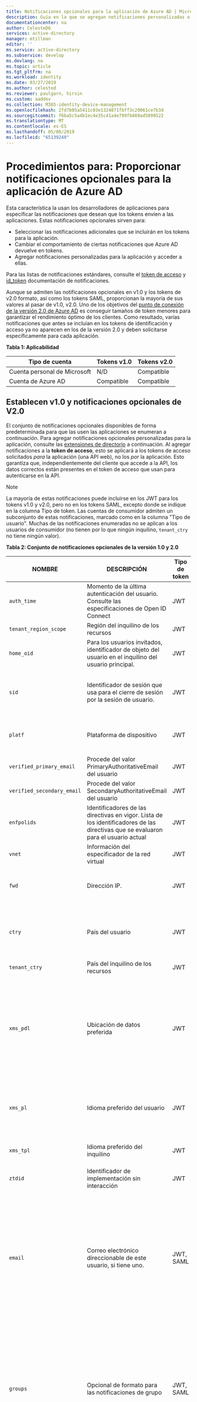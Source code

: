 ```yaml
---
title: Notificaciones opcionales para la aplicación de Azure AD | Microsoft Docs
description: Guía en la que se agregan notificaciones personalizadas o adicionales a los tokens SAML 2.0 y web JSON (JWT) que emite Azure Active Directory.
documentationcenter: na
author: CelesteDG
services: active-directory
manager: mtillman
editor: ''
ms.service: active-directory
ms.subservice: develop
ms.devlang: na
ms.topic: article
ms.tgt_pltfrm: na
ms.workload: identity
ms.date: 03/27/2019
ms.author: celested
ms.reviewer: paulgarn, hirsin
ms.custom: aaddev
ms.collection: M365-identity-device-management
ms.openlocfilehash: 2fd7b05a5411c03e1324871fbff3c29061ce7b3d
ms.sourcegitcommit: f6ba5c5a4b1ec4e35c41a4e799fb669ad5099522
ms.translationtype: MT
ms.contentlocale: es-ES
ms.lasthandoff: 05/06/2019
ms.locfileid: "65139240"
---
```

# <a name="how-to-provide-optional-claims-to-your-azure-ad-app"></a>Procedimientos para: Proporcionar notificaciones opcionales para la aplicación de Azure AD

Esta característica la usan los desarrolladores de aplicaciones para especificar las notificaciones que desean que los tokens envíen a las aplicaciones. Estas notificaciones opcionales sirven para:

- Seleccionar las notificaciones adicionales que se incluirán en los tokens para la aplicación.
- Cambiar el comportamiento de ciertas notificaciones que Azure AD devuelve en tokens.
- Agregar notificaciones personalizadas para la aplicación y acceder a ellas.

Para las listas de notificaciones estándares, consulte el [token de acceso](access-tokens.md) y [id_token](id-tokens.md) documentación de notificaciones. 

Aunque se admiten las notificaciones opcionales en v1.0 y los tokens de v2.0 formato, así como los tokens SAML, proporcionan la mayoría de sus valores al pasar de v1.0, v2.0. Uno de los objetivos del [punto de conexión de la versión 2.0 de Azure AD](active-directory-appmodel-v2-overview.md) es conseguir tamaños de token menores para garantizar el rendimiento óptimo de los clientes. Como resultado, varias notificaciones que antes se incluían en los tokens de identificación y acceso ya no aparecen en los de la versión 2.0 y deben solicitarse específicamente para cada aplicación.

**Tabla 1: Aplicabilidad**

| Tipo de cuenta | Tokens v1.0 | Tokens v2.0  |
|--------------|---------------|----------------|
| Cuenta personal de Microsoft  | N/D  | Compatible|
| Cuenta de Azure AD      | Compatible | Compatible |

## <a name="v10-and-v20-optional-claims-set"></a>Establecen v1.0 y notificaciones opcionales de V2.0

El conjunto de notificaciones opcionales disponibles de forma predeterminada para que las usen las aplicaciones se enumeran a continuación. Para agregar notificaciones opcionales personalizadas para la aplicación, consulte las [extensiones de directorio](#configuring-directory-extension-optional-claims) a continuación. Al agregar notificaciones a la **token de acceso**, esto se aplicará a los tokens de acceso solicitados *para* la aplicación (una API web), no los *por* la aplicación. Esto garantiza que, independientemente del cliente que accede a la API, los datos correctos están presentes en el token de acceso que usan para autenticarse en la API.

> [!NOTE]
> La mayoría de estas notificaciones puede incluirse en los JWT para los tokens v1.0 y v2.0, pero no en los tokens SAML, excepto donde se indique en la columna Tipo de token. Las cuentas de consumidor admiten un subconjunto de estas notificaciones, marcado como en la columna "Tipo de usuario".  Muchas de las notificaciones enumeradas no se aplican a los usuarios de consumidor (no tienen por lo que ningún inquilino, `tenant_ctry` no tiene ningún valor).  

**Tabla 2: Conjunto de notificaciones opcionales de la versión 1.0 y 2.0**

| NOMBRE                       |  DESCRIPCIÓN   | Tipo de token | Tipo de usuario | Notas  |
|----------------------------|----------------|------------|-----------|--------|
| `auth_time`                | Momento de la última autenticación del usuario. Consulte las especificaciones de Open ID Connect| JWT        |           |  |
| `tenant_region_scope`      | Región del inquilino de los recursos | JWT        |           | |
| `home_oid`                 | Para los usuarios invitados, identificador de objeto del usuario en el inquilino del usuario principal.| JWT        |           | |
| `sid`                      | Identificador de sesión que usa para el cierre de sesión por la sesión de usuario. | JWT        |  Personal y cuentas de Azure AD.   |         |
| `platf`                    | Plataforma de dispositivo    | JWT        |           | Restringido a los dispositivos administrados que pueden verificar el tipo de dispositivo|
| `verified_primary_email`   | Procede del valor PrimaryAuthoritativeEmail del usuario      | JWT        |           |         |
| `verified_secondary_email` | Procede del valor SecondaryAuthoritativeEmail del usuario   | JWT        |           |        |
| `enfpolids`                | Identificadores de las directivas en vigor. Lista de los identificadores de las directivas que se evaluaron para el usuario actual | JWT |  |  |
| `vnet`                     | Información del especificador de la red virtual | JWT        |           |      |
| `fwd`                      | Dirección IP.| JWT    |   | Agrega la dirección IPv4 original del cliente solicitante (cuando se encuentra en una red virtual) |
| `ctry`                     | País del usuario | JWT |  | Azure AD devuelve la notificación opcional `ctry` si existe y el valor de la notificación es un código de país estándar de dos letras, como FR, JP, SZ, etc. |
| `tenant_ctry`              | País del inquilino de los recursos | JWT | | |
| `xms_pdl`          | Ubicación de datos preferida   | JWT | | Para los inquilinos Multigeográficas, este es el código de 3 letras que muestra la región geográfica que el usuario está en. Para obtener más información, consulte el [documentación de Azure AD Connect acerca de la ubicación de datos preferida](https://docs.microsoft.com/azure/active-directory/connect/active-directory-aadconnectsync-feature-preferreddatalocation).<br/>Por ejemplo: `APC` para Asia Pacífico. |
| `xms_pl`                   | Idioma preferido del usuario  | JWT ||El idioma preferido del usuario, si se establece. Se origina desde su inquilino principal, en escenarios de acceso de invitado. Con formato LL-CC ("en-us"). |
| `xms_tpl`                  | Idioma preferido del inquilino| JWT | | El idioma preferido del inquilino de recursos, si se establece. Con formato LL ("en"). |
| `ztdid`                    | Identificador de implementación sin interacción | JWT | | La identidad del dispositivo usada en [Windows AutoPilot](https://docs.microsoft.com/windows/deployment/windows-autopilot/windows-10-autopilot). |
| `email`                    | Correo electrónico direccionable de este usuario, si tiene uno.  | JWT, SAML | MSA, AAD | Si el usuario es un invitado en el inquilino, este valor se incluye de forma predeterminada.  Para los usuarios administrados (aquellos dentro del inquilino), se debe solicitar a través de esta notificación opcional o, en la versión 2.0, con el ámbito OpenID.  Para los usuarios administrados, se debe establecer la dirección de correo electrónico en el [portal de administración de Office](https://portal.office.com/adminportal/home#/users).| 
| `groups`| Opcional de formato para las notificaciones de grupo |JWT, SAML| |Usar junto con la configuración de GroupMembershipClaims en el [manifiesto de aplicación](reference-app-manifest.md), que se debe establecer también. Para obtener información detallada, consulte [notificaciones de grupo](#Configuring-group-optional claims) a continuación. Para obtener más información sobre las notificaciones de grupo vea [cómo configurar notificaciones de grupo](../hybrid/how-to-connect-fed-group-claims.md)
| `acct`             | Estado de la cuenta de los usuarios de un inquilino. | JWT, SAML | | Si el usuario es miembro del inquilino, el valor es `0`. Si es un invitado, el valor es `1`. |
| `upn`                      | Notificación UserPrincipalName. | JWT, SAML  |           | Aunque esta notificación se incluye automáticamente, puede especificarla como opcional para adjuntar propiedades adicionales y así modificarle el comportamiento para los usuarios invitados  |

### <a name="v20-optional-claims"></a>Notificaciones opcionales de la versión 2.0

Estas notificaciones son siempre se incluye en los tokens de Azure AD v1.0, pero no se incluye en los tokens de v2.0, a menos que se solicita. Estas notificaciones solo son aplicables para los Jwt (tokens de identificador y Tokens de acceso). 

**Tabla 3: Notificaciones opcionales exclusivas de la versión 2.0**

| Notificación de JWT     | NOMBRE                            | DESCRIPCIÓN                                | Notas |
|---------------|---------------------------------|-------------|-------|
| `ipaddr`      | Dirección IP                      | Dirección IP del cliente desde el que se inició sesión.   |       |
| `onprem_sid`  | Identificador de seguridad local |                                             |       |
| `pwd_exp`     | Tiempo de expiración de la contraseña        | Fecha y hora a la que expira la contraseña. |       |
| `pwd_url`     | Cambiar dirección URL de contraseña             | Dirección URL que el usuario puede visitar para cambiar la contraseña.   |   |
| `in_corp`     | Dentro de red corporativa        | Indica si el cliente ha iniciado sesión desde la red corporativa. Si no lo está, no se incluye la notificación.   |  En función de la configuración de las [IP de confianza](../authentication/howto-mfa-mfasettings.md#trusted-ips) de MFA.    |
| `nickname`    | Alias                        | Nombre adicional del usuario, aparte del nombre y del apellido. | 
| `family_name` | Apellido                       | Proporciona el último nombre, apellido o apellidos del usuario tal como se define en el objeto de usuario. <br>"family_name": "Miller" | Se admite en MSA y AAD   |
| `given_name`  | Nombre                      | Proporciona la primera o "nombre" propio"del usuario, como está establecido en el objeto de usuario.<br>"given_name": "Frank"                   | Se admite en MSA y AAD  |
| `upn`         | Nombre principal de usuario | Un identificador del usuario que se puede usar con el parámetro username_hint.  No es un identificador duradero para el usuario y no debe usarse con datos de clave. | Consulte a continuación las [propiedades adicionales](#additional-properties-of-optional-claims) de la configuración de la notificación. |

### <a name="additional-properties-of-optional-claims"></a>Propiedades adicionales de las notificaciones opcionales

Algunas notificaciones opcionales se pueden configurar para cambiar la manera de devolver la notificación. Estas propiedades adicionales se usan principalmente para ayudarle a migrar aplicaciones locales con diferentes expectativas de datos (por ejemplo, `include_externally_authenticated_upn_without_hash` le ayudará con los clientes que no pueden admitir almohadillas [`#`] en el UPN).

**Tabla 4: Valores para configurar las notificaciones opcionales**

| Nombre de propiedad  | Nombre de la propiedad adicional | DESCRIPCIÓN |
|----------------|--------------------------|-------------|
| `upn`          |                          | Puede usarse en respuestas SAML y JWT y para los token v1.0 y v2.0. |
|                | `include_externally_authenticated_upn`  | Incluye el nombre principal de usuario invitado tal como se almacenó en el inquilino de recursos. Por ejemplo: `foo_hometenant.com#EXT#@resourcetenant.com` |             
|                | `include_externally_authenticated_upn_without_hash` | Igual que antes, excepto que las almohadillas (`#`) se reemplazan con guiones bajos (`_`); por ejemplo, `foo_hometenant.com_EXT_@resourcetenant.com`. |

#### <a name="additional-properties-example"></a>Ejemplo de propiedades adicionales

```json
 "optionalClaims": 
   {
       "idToken": [ 
             { 
                "name": "upn", 
            "essential": false,
                "additionalProperties": [ "include_externally_authenticated_upn"]  
              }
        ]
}
```

Este objeto OptionalClaims hace que el token de identificador devuelto al cliente incluya otro UPN con el inquilino de inicio adicional y la información de recursos de inquilino. La notificación `upn` solo cambia en el token si el usuario es un invitado en el inquilino (que usa un IDP diferente para la autenticación). 

## <a name="configuring-optional-claims"></a>Configuración de notificaciones opcionales

Puede configurar notificaciones opcionales para la aplicación al modificar el manifiesto de esta (consulte el ejemplo siguiente). Para obtener más información, consulte el [descripción del artículo de manifiesto de aplicación de Azure AD](reference-app-manifest.md).

**Esquema de ejemplo:**

```json
"optionalClaims":  
   {
      "idToken": [
            {
                  "name": "auth_time", 
                  "essential": false
             }
      ],
      "accessToken": [
             {
                    "name": "ipaddr", 
                    "essential": false
              }
      ],
      "saml2Token": [
              {
                    "name": "upn", 
                    "essential": false
               },
               {
                    "name": "extension_ab603c56068041afb2f6832e2a17e237_skypeId",
                    "source": "user", 
                    "essential": false
               }
       ]
   }
```

### <a name="optionalclaims-type"></a>Tipo OptionalClaims

Indica las notificaciones opcionales solicitadas por una aplicación. Una aplicación puede configurar que las notificaciones opcionales se devuelvan en los tres tipos de tokens (de identificación, de acceso y SAML 2) que reciba desde el servicio de token de seguridad. La aplicación puede configurar un conjunto diferente de notificaciones opcionales que se devuelva en cada tipo de token. La propiedad OptionalClaims de la entidad de la aplicación es un objeto OptionalClaims.

**Tabla 5: Propiedades del tipo OptionalClaims**

| NOMBRE        | Type                       | DESCRIPCIÓN                                           |
|-------------|----------------------------|-------------------------------------------------------|
| `idToken`     | Colección (OptionalClaim) | Notificaciones opcionales que se devuelven en el token de identificación de JWT. |
| `accessToken` | Colección (OptionalClaim) | Notificaciones opcionales que se devuelven en el token de acceso de JWT. |
| `saml2Token`  | Colección (OptionalClaim) | Notificaciones opcionales que se devuelven en el token SAML de JWT.   |

### <a name="optionalclaim-type"></a>Tipo OptionalClaim

Contiene una notificación opcional asociada a una aplicación o una entidad de servicio. Las propiedades idToken, accessToken y saml2Token del tipo [OptionalClaims](https://msdn.microsoft.com/library/azure/ad/graph/api/entity-and-complex-type-reference#optionalclaims-type) son una colección de OptionalClaim.
Si lo admite una notificación concreta, también puede modificar el comportamiento de OptionalClaim con el campo AdditionalProperties.

**Tabla 6: Propiedades del tipo OptionalClaim**

| NOMBRE                 | Type                    | DESCRIPCIÓN                                                                                                                                                                                                                                                                                                   |
|----------------------|-------------------------|---------------------------------------------------------------------------------------------------------------------------------------------------------------------------------------------------------------------------------------------------------------------------------------------------------------|
| `name`                 | Edm.String              | Nombre de la notificación opcional.                                                                                                                                                                                                                                                                           |
| `source`               | Edm.String              | Origen (objeto de directorio) de la notificación. Hay unas notificaciones predefinidas y otras definidas por el usuario desde las propiedades de extensión. Si el valor de origen es null, es una notificación opcional predefinida. Si el valor de origen es user, el valor de la propiedad name es la propiedad de extensión del objeto de usuario. |
| `essential`            | Edm.Boolean             | Si el valor es true, la notificación especificada por el cliente es necesaria garantizar una experiencia de autorización sin problemas para la tarea concreta solicitada por el usuario final. El valor predeterminado es false.                                                                                                             |
| `additionalProperties` | Colección (Edm.String) | Propiedades adicionales de la notificación. Si existe una propiedad en esta colección, modifica el comportamiento de la notificación opcional especificada en la propiedad name.                                                                                                                                               |
## <a name="configuring-directory-extension-optional-claims"></a>Configuración de notificaciones opcionales de extensión de directorio

Además del conjunto de notificaciones opcionales estándar, también puede configurar los tokens para incluir las extensiones de esquema. Para obtener más información, consulte [las extensiones de esquema](https://msdn.microsoft.com/Library/Azure/Ad/Graph/howto/azure-ad-graph-api-directory-schema-extensions). Esta característica es útil para adjuntar información de usuario adicional que puede usar la aplicación, por ejemplo, un identificador adicional o la opción de configuración importante que el usuario haya establecido. 

> [!Note]
> Las extensiones de esquema de directorio son una característica exclusiva de AAD, por lo que si el manifiesto de aplicación solicita una extensión personalizada y un usuario de MSA inicia sesión en la aplicación, estas extensiones no se devolverán.

### <a name="directory-extension-formatting"></a>Formato de extensión de directorio

Para los atributos de extensión, utilice el nombre completo de la extensión (con el formato `extension_<appid>_<attributename>`) en el manifiesto de aplicación. El `<appid>` debe coincidir con el identificador de la aplicación que solicita la notificación. 

En el JWT, estas notificaciones se emitirán con el siguiente formato de nombre: `extn.<attributename>`.

En los tokens SAML, estas notificaciones se emitirán con el siguiente formato de identificador uniforme de recursos: `http://schemas.microsoft.com/identity/claims/extn.<attributename>`.

## <a name="configuring-group-optional-claims"></a>Configuración de notificaciones opcionales de grupo

   > [!NOTE]
   > La capacidad de emitir los nombres de grupo para usuarios y grupos sincronizados desde un entorno local es la versión preliminar pública

Esta sección describen las opciones de configuración de notificaciones opcionales para cambiar los atributos de grupo usados en notificaciones de grupo desde el objectID del grupo predeterminado para los atributos que se sincronizan desde Active Directory de Windows en el entorno local
> [!IMPORTANT]
> Consulte [configurar notificaciones de grupo para las aplicaciones con Azure Active Directory](../hybrid/how-to-connect-fed-group-claims.md) para obtener más detalles, incluyendo advertencias importantes sobre la versión preliminar pública de las notificaciones de grupo de atributos en el entorno local.

1. En el portal -> Azure Active Directory -> aplicación registros -> seleccione aplicación -> manifiesto

2. Habilitar notificaciones de pertenencia a grupo cambiando el groupMembershipClaim

   Los valores válidos son:

   - "Todo"
   - "SecurityGroup"
   - "DistributionList"
   - "DirectoryRole"

   Por ejemplo: 

   ```json
   "groupMembershipClaims": "SecurityGroup"
   ```

   De forma predeterminada, de que se emitirá el objectID del grupo en el grupo valor de notificación.  Para modificar el valor de notificación para contienen atributos de grupo local, o para cambiar el tipo de notificación al rol, use OptionalClaims configuración de la siguiente manera:

3. Establecer notificaciones opcionales de configuración de nombre de grupo.

   Si desea grupos en el token para contener el entorno local los atributos de grupo de AD en la sección de notificaciones opcionales especifican qué notificación opcional de tipo de token se debe aplicar a, el nombre de la notificación opcional solicitada y cualquier otra propiedad deseado.  Pueden aparecer varios tipos de token:

   - idToken para el token de identificador de OIDC
   - accessToken para el token de acceso de OAuth/OIDC
   - Saml2Token para los tokens SAML.

   > [!NOTE]
   > El tipo de Saml2Token aplica tanto a SAML1.1 SAML2.0 tokens con formato

   Para cada tipo de token pertinente, modifique la notificación de grupos para usar la sección OptionalClaims en el manifiesto. El esquema OptionalClaims es como sigue:

   ```json
   {
   "name": "groups",
   "source": null,
   "essential": false,
   "additionalProperties": []
   }
   ```

   | Esquema de notificaciones opcionales | `Value` |
   |----------|-------------|
   | **name:** | Debe ser "grupos" |
   | **Origen:** | No se usa. Omitir o especifique null |
   | **essential:** | No se usa. Omitir o especifique false |
   | **additionalProperties:** | Lista de propiedades adicionales.  Las opciones válidas son "sam_account_name", "dns_domain_and_sam_account_name", "netbios_domain_and_sam_account_name", "emit_as_roles" |

   En additionalProperties solo uno de "sam_account_name", "dns_domain_and_sam_account_name", "netbios_domain_and_sam_account_name" son necesarios.  Si hay más de uno, se usa la primera y omiten los demás.

   Algunas aplicaciones requieren información de grupo sobre el usuario en la notificación de rol.  Para cambiar el tipo de notificación a un grupo de notificación para una notificación de rol, agregue "emit_as_roles" para propiedades adicionales.  Los valores de grupo se emitirá en la notificación de rol.

   > [!NOTE]
   > Si se utiliza "emit_as_roles" configurado de los Roles de aplicación que el usuario está asignado a voluntad no aparecen en la notificación de rol

**Ejemplos:** Emita grupos como nombres de grupo en los tokens de acceso de OAuth en formato dnsDomainName\sAMAccountName

```json
"optionalClaims": {
    "accessToken": [{
        "name": "groups",
        "additionalProperties": ["dns_domain_and_sam_account_name"]
    }]
}
 ```

Para emitir los nombres de grupos que se devuelven en formato netbiosDomain\sAMAccountName como las funciones de notificación de SAML y los Tokens de identificador de OIDC:

```json
"optionalClaims": {
    "saml2Token": [{
        "name": "groups",
        "additionalProperties": ["netbios_name_and_sam_account_name", "emit_as_roles"]
    }],

    "idToken": [{
        "name": "groups",
        "additionalProperties": ["netbios_name_and_sam_account_name", "emit_as_roles"]
    }]
 }

 ```

## <a name="optional-claims-example"></a>Ejemplo de notificaciones opcionales

En esta sección, conocerá un escenario para ver cómo puede usar la característica de notificaciones opcionales para su aplicación.
Hay varias opciones disponibles para actualizar las propiedades de configuración de identidad de la aplicación y así habilitar y configurar las notificaciones opcionales:
-   Puede modificar el manifiesto de aplicación. El ejemplo siguiente usará este método para realizar la configuración. Lea primero el documento [Manifiesto de aplicación de Azure Active Directory](https://docs.microsoft.com/azure/active-directory/develop/active-directory-application-manifest) para una introducción al manifiesto.
-   También es posible escribir una aplicación que use [Graph API](https://docs.microsoft.com/azure/active-directory/develop/active-directory-graph-api) para actualizarla. La [referencia de tipos complejos y entidades](https://msdn.microsoft.com/library/azure/ad/graph/api/entity-and-complex-type-reference#optionalclaims-type) de la guía de referencia de Graph API puede ayudarle con la configuración de las notificaciones opcionales.

**Ejemplo:** En el ejemplo siguiente, modificará un manifiesto de aplicación para agregar notificaciones a los tokens de acceso, de identificación y SAML destinados a la aplicación.

1. Inicie sesión en el [Azure Portal](https://portal.azure.com).
1. Después de haberse autenticado, elija el inquilino de Azure AD; para ello, selecciónelo en la esquina superior derecha de la página.
1. Seleccione **Registros de aplicaciones** en el lado izquierdo.
1. Busque la aplicación para la que desea configurar notificaciones opcionales en la lista y haga clic en ella.
1. En la página de la aplicación, haga clic en **Manifiesto** para abrir el editor de manifiestos en línea. 
1. Puede editar directamente el manifiesto mediante este editor. El manifiesto sigue el esquema de la [entidad de la aplicación](https://docs.microsoft.com/azure/active-directory/develop/reference-app-manifest) y da formato al manifiesto automáticamente al guardarlo. Se agregarán los elementos nuevos a la propiedad `OptionalClaims`.

    ```json
      "optionalClaims": 
      {
            "idToken": [ 
                  { 
                        "name": "upn", 
                        "essential": false, 
                        "additionalProperties": [ "include_externally_authenticated_upn"]  
                  }
            ],
            "accessToken": [ 
                  {
                        "name": "auth_time", 
                        "essential": false
                  }
            ],
            "saml2Token": [ 
                  { 
                        "name": "extension_ab603c56068041afb2f6832e2a17e237_skypeId",
                        "source": "user", 
                        "essential": true
                  }
            ]
      }

    ```

    En este caso, se agregaron distintas notificaciones opcionales para cada tipo de token que la aplicación puede recibir. Los tokens de identificación contendrán el nombre principal de usuario de los usuarios federados en la forma completa (`<upn>_<homedomain>#EXT#@<resourcedomain>`). Ahora, los tokens de acceso que soliciten otros clientes para esta aplicación incluirán la notificación auth_time. Los tokens SAML contendrán ahora la extensión del esquema de directorio skypeId (en este ejemplo, el identificador de esta aplicación es ab603c56068041afb2f6832e2a17e237). Los tokens SAML expondrán el identificador de Skype como `extension_skypeId`.

1. Cuando haya terminado de actualizar el manifiesto, haga clic en **Guardar** para guardarlo.

## <a name="next-steps"></a>Pasos siguientes

Más información sobre las notificaciones estándares que proporciona Azure AD.

- [Tokens de identificador](id-tokens.md)
- [Tokens de acceso](access-tokens.md)
